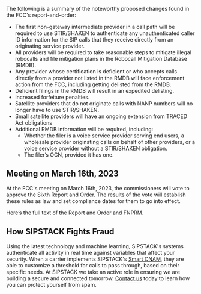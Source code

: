 The following is a summary of the noteworthy proposed changes found in the FCC's report-and-order:

- The first non-gateway intermediate provider in a call path will be required to use STIR/SHAKEN to authenticate any unauthenticated caller ID information for the SIP calls that they receive directly from an originating service provider.
- All providers will be required to take reasonable steps to mitigate illegal robocalls and file mitigation plans in the Robocall Mitigation Database (RMDB).
- Any provider whose certification is deficient or who accepts calls directly from a provider not listed in the RMDB will face enforcement action from the FCC, including getting delisted from the RMDB.
- Deficient filings in the RMDB will result in an expedited delisting.
- Increased forfeiture penalties.
- Satellite providers that do not originate calls with NANP numbers will no longer have to use STIR/SHAKEN.
- Small satellite providers will have an ongoing extension from TRACED Act obligations
- Additional RMDB information will be required, including:
    - Whether the filer is a voice service provider serving end users, a wholesale provider originating calls on behalf of other providers, or a voice service provider without a STIR/SHAKEN obligation.
    - The filer’s OCN, provided it has one.

## Meeting on March 16th, 2023
At the FCC's meeting on March 16th, 2023, the commissioners will vote to approve the Sixth Report and Order. The results of the vote will establish these rules as law and set compliance dates for them to go into effect. 

Here’s the full text of the Report and Order and FNPRM. 

## How SIPSTACK Fights Fraud

Using the latest technology and machine learning, SIPSTACK's systems authenticate all activity in real time against variables that affect your security. When a carrier implements SIPSTACK's [Smart CNAM](https://www.sipstack.com/products/smart-cnam), they are able to customize a threshold for calls to pass through, based on their specific needs. At SIPSTACK we take an active role in ensuring we are building a secure and connected tomorrow. [Contact us](https://www.sipstack.com/contact/us) today to learn how you can protect yourself from spam.

